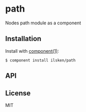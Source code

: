 
# path

  Nodes path module as a component

## Installation

  Install with [component(1)](http://component.io):

    $ component install ilsken/path

## API



## License

  MIT
